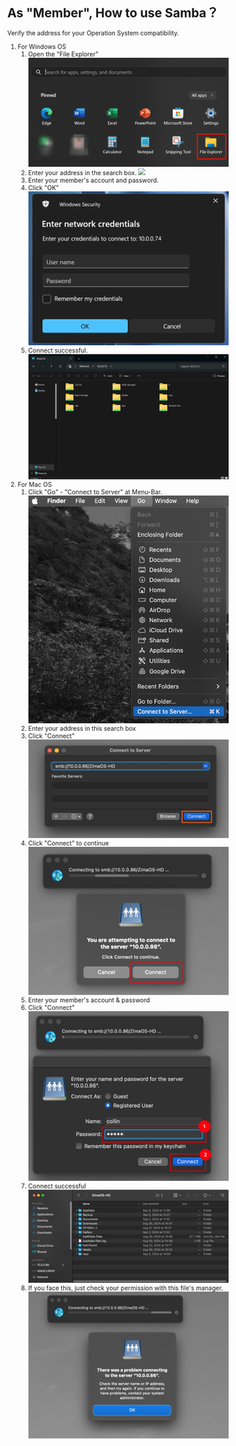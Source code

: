 # As "Member",  How to use Samba？

Verify the address for your Operation System compatibility.

1. For Windows OS
   1. Open the "File Explorer"
      ![](/images/Use-Sambaviacomputer/open_file_explorer.png)
   2. Enter your address in the search box.
      ![](/DATA/ZimaDocs/source/images/Use-Sambaviacomputer/input_add.png)
   3. Enter your member's account and password.
   4. Click "OK"
      ![](/images/Use-Sambaviacomputer/win-network-box.png)
   5. Connect successful.
      ![](/images/Use-Sambaviacomputer/win-files-list.png)
2. For Mac OS
   1. Click "Go" - "Connect to Server" at Menu-Bar.
      ![](/images/Use-Sambaviacomputer/mac-connect.png)
   2. Enter your address in this search box
   3. Click "Connect"
      ![](/images/Use-Sambaviacomputer/mac-smb-connect.png)
   4. Click "Connect" to continue
      ![](/images/Use-Sambaviacomputer/mac-click-connect.png)
   5. Enter your member's account & password
   6. Click "Connect"
      ![](/images/Use-Sambaviacomputer/mac-input.png)
   7. Connect successful
      ![](/images/Use-Sambaviacomputer/mac-success.png)
   8. If you face this, just check your permission with this file's manager.
      ![](/images/Use-Sambaviacomputer/mac-error.png)
